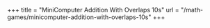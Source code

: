 +++
title = "MiniComputer Addition With Overlaps 10s"
url = "/math-games/minicomputer-addition-with-overlaps-10s"
+++
